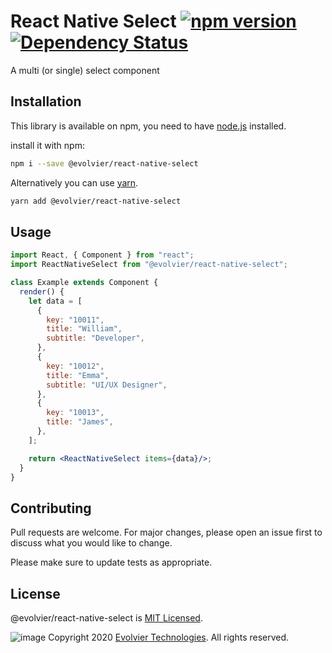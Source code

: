 # React Native Select [![npm version](https://badge.fury.io/js/%40evolvier%2Freact-native-select.svg)](https://badge.fury.io/js/%40evolvier%2Freact-native-select) [![Dependency Status](https://david-dm.org/evolvier/react-native-select.svg)](https://david-dm.org/evolvier/react-native-select)

A multi (or single) select component

## Installation

This library is available on npm, you need to have [node.js](https://nodejs.org/en/) installed.

install it with npm:

```bash
npm i --save @evolvier/react-native-select
```

Alternatively you can use [yarn](https://yarnpkg.com/lang/en/docs/install/).

```bash
yarn add @evolvier/react-native-select
```

## Usage

```jsx
import React, { Component } from "react";
import ReactNativeSelect from "@evolvier/react-native-select";

class Example extends Component {
  render() {
    let data = [
      {
        key: "10011",
        title: "William",
        subtitle: "Developer",
      },
      {
        key: "10012",
        title: "Emma",
        subtitle: "UI/UX Designer",
      },
      {
        key: "10013",
        title: "James",
      },
    ];

    return <ReactNativeSelect items={data}/>;
  }
}
```

## Contributing

Pull requests are welcome. For major changes, please open an issue first to discuss what you would like to change.

Please make sure to update tests as appropriate.

## License

@evolvier/react-native-select is [MIT Licensed](LICENSE).

![image](https://www.evolvier.com/assets/images/logo-dark.png)
Copyright 2020 [Evolvier Technologies](https://www.evolvier.com). All rights reserved.
